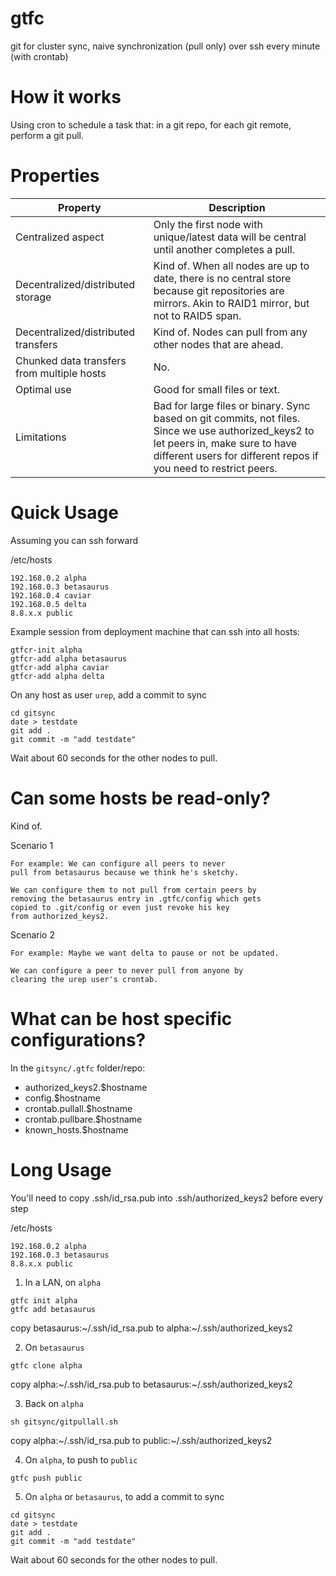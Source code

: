 # gtfc
git for cluster sync, naive synchronization (pull only) over ssh every minute (with crontab)

# How it works

Using cron to schedule a task that: in a git repo, for each git remote, perform a git pull.

# Properties

Property                                   | Description
-------------------------------------------|------------------
Centralized aspect                         | Only the first node with unique/latest data will be central until another completes a pull.
Decentralized/distributed storage          | Kind of. When all nodes are up to date, there is no central store because git repositories are mirrors. Akin to RAID1 mirror, but not to RAID5 span.
Decentralized/distributed transfers        | Kind of. Nodes can pull from any other nodes that are ahead.
Chunked data transfers from multiple hosts | No.
Optimal use                                | Good for small files or text.
Limitations                                | Bad for large files or binary. Sync based on git commits, not files. Since we use authorized_keys2 to let peers in, make sure to have different users for different repos if you need to restrict peers.

# Quick Usage

Assuming you can ssh forward

/etc/hosts
```
192.168.0.2 alpha
192.168.0.3 betasaurus
192.168.0.4 caviar
192.168.0.5 delta
8.8.x.x public
```

Example session from deployment machine that can ssh into all hosts:

```
gtfcr-init alpha
gtfcr-add alpha betasaurus
gtfcr-add alpha caviar
gtfcr-add alpha delta
```

On any host as user `urep`, add a commit to sync
```
cd gitsync
date > testdate
git add .
git commit -m "add testdate"
```
Wait about 60 seconds for the other nodes to pull.

# Can some hosts be read-only?

Kind of. 

Scenario 1
```
For example: We can configure all peers to never
pull from betasaurus because we think he's sketchy.

We can configure them to not pull from certain peers by
removing the betasaurus entry in .gtfc/config which gets
copied to .git/config or even just revoke his key
from authorized_keys2.
```

Scenario 2
```
For example: Maybe we want delta to pause or not be updated.

We can configure a peer to never pull from anyone by
clearing the urep user's crontab.
```

# What can be host specific configurations?

In the `gitsync/.gtfc` folder/repo:

- authorized_keys2.$hostname
- config.$hostname
- crontab.pullall.$hostname
- crontab.pullbare.$hostname
- known_hosts.$hostname

# Long Usage

You'll need to copy .ssh/id_rsa.pub into .ssh/authorized_keys2 before every step

/etc/hosts
```
192.168.0.2 alpha
192.168.0.3 betasaurus
8.8.x.x public
```

1) In a LAN, on `alpha`
```
gtfc init alpha
gtfc add betasaurus
```

copy betasaurus:~/.ssh/id_rsa.pub to alpha:~/.ssh/authorized_keys2

2) On `betasaurus`
```
gtfc clone alpha
```

copy alpha:~/.ssh/id_rsa.pub to betasaurus:~/.ssh/authorized_keys2

3) Back on `alpha`
```
sh gitsync/gitpullall.sh
```

copy alpha:~/.ssh/id_rsa.pub to public:~/.ssh/authorized_keys2

4) On `alpha`, to push to `public`
```
gtfc push public
```

5) On `alpha` or `betasaurus`, to add a commit to sync
```
cd gitsync
date > testdate
git add .
git commit -m "add testdate"
```
Wait about 60 seconds for the other nodes to pull.

